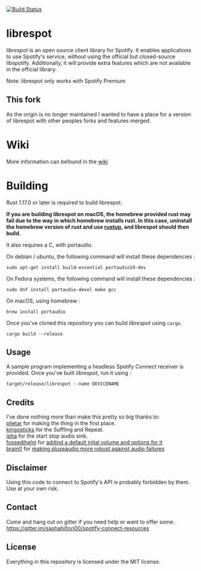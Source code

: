 [![Build Status](https://travis-ci.org/ComlOnline/librespot.svg?branch=master)](https://travis-ci.org/ComlOnline/librespot)

# librespot
*librespot* is an open source client library for Spotify. It enables
applications to use Spotify's service, without using the official but
closed-source libspotify. Additionally, it will provide extra features
which are not available in the official library.

Note: librespot only works with Spotify Premium

## This fork
As the origin is no longer maintained I wanted to have a place for a version of librespot with other peoples forks and features merged.

# Wiki
More information can befound in the [wiki](https://github.com/ComlOnline/librespot/wiki)

# Building
Rust 1.17.0 or later is required to build librespot.

**If you are building librespot on macOS, the homebrew provided rust may fail due to the way in which homebrew installs rust. In this case, uninstall the homebrew version of rust and use [rustup](https://www.rustup.rs/), and librespot should then build.**

It also requires a C, with portaudio.

On debian / ubuntu, the following command will install these dependencies :
```shell
sudo apt-get install build-essential portaudio19-dev
```

On Fedora systems, the following command will install these dependencies :
```shell
sudo dnf install portaudio-devel make gcc
```

On macOS, using homebrew :
```shell
brew install portaudio
```

Once you've cloned this repository you can build *librespot* using `cargo`.
```shell
cargo build --release
```

## Usage
A sample program implementing a headless Spotify Connect receiver is provided.
Once you've built *librespot*, run it using :
```shell
target/release/librespot --name DEVICENAME 
```

## Credits
I've done nothing more than make this pretty so big thanks to:  
[plietar](https://github.com/plietar/) for making the thing in the first place.  
[kingosticks](https://github.com/kingosticks/) for the Suffling and Repeat.  
[ipha](https://github.com/ipha/) for the start stop audio sink.  
[fossedihelm](https://github.com/fossedihelm/) for [addind a default inital volume and options for it](https://github.com/ComlOnline/librespot/pull/5)  
[brain0](https://github.com/brain0/) for [making pluseaudio more robust against audio failures](https://github.com/ComlOnline/librespot/pull/6)  

## Disclaimer
Using this code to connect to Spotify's API is probably forbidden by them.
Use at your own risk.

## Contact
Come and hang out on gitter if you need help or want to offer some.
https://gitter.im/sashahilton00/spotify-connect-resources

## License
Everything in this repository is licensed under the MIT license.
